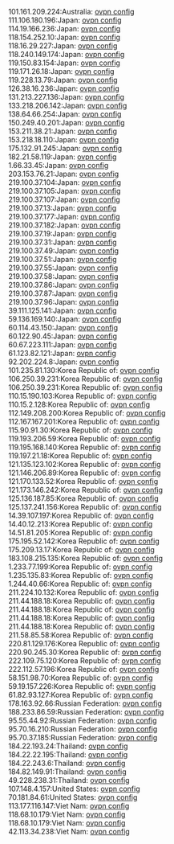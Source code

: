 101.161.209.224:Australia: [ovpn config](vpn/101_161_209_224.ovpn)  
111.106.180.196:Japan: [ovpn config](vpn/111_106_180_196.ovpn)  
114.19.166.236:Japan: [ovpn config](vpn/114_19_166_236.ovpn)  
118.154.252.10:Japan: [ovpn config](vpn/118_154_252_10.ovpn)  
118.16.29.227:Japan: [ovpn config](vpn/118_16_29_227.ovpn)  
118.240.149.174:Japan: [ovpn config](vpn/118_240_149_174.ovpn)  
119.150.83.154:Japan: [ovpn config](vpn/119_150_83_154.ovpn)  
119.171.26.18:Japan: [ovpn config](vpn/119_171_26_18.ovpn)  
119.228.13.79:Japan: [ovpn config](vpn/119_228_13_79.ovpn)  
126.38.16.236:Japan: [ovpn config](vpn/126_38_16_236.ovpn)  
131.213.227.136:Japan: [ovpn config](vpn/131_213_227_136.ovpn)  
133.218.206.142:Japan: [ovpn config](vpn/133_218_206_142.ovpn)  
138.64.66.254:Japan: [ovpn config](vpn/138_64_66_254.ovpn)  
150.249.40.201:Japan: [ovpn config](vpn/150_249_40_201.ovpn)  
153.211.38.21:Japan: [ovpn config](vpn/153_211_38_21.ovpn)  
153.218.18.110:Japan: [ovpn config](vpn/153_218_18_110.ovpn)  
175.132.91.245:Japan: [ovpn config](vpn/175_132_91_245.ovpn)  
182.21.58.119:Japan: [ovpn config](vpn/182_21_58_119.ovpn)  
1.66.33.45:Japan: [ovpn config](vpn/1_66_33_45.ovpn)  
203.153.76.21:Japan: [ovpn config](vpn/203_153_76_21.ovpn)  
219.100.37.104:Japan: [ovpn config](vpn/219_100_37_104.ovpn)  
219.100.37.105:Japan: [ovpn config](vpn/219_100_37_105.ovpn)  
219.100.37.107:Japan: [ovpn config](vpn/219_100_37_107.ovpn)  
219.100.37.13:Japan: [ovpn config](vpn/219_100_37_13.ovpn)  
219.100.37.177:Japan: [ovpn config](vpn/219_100_37_177.ovpn)  
219.100.37.182:Japan: [ovpn config](vpn/219_100_37_182.ovpn)  
219.100.37.19:Japan: [ovpn config](vpn/219_100_37_19.ovpn)  
219.100.37.31:Japan: [ovpn config](vpn/219_100_37_31.ovpn)  
219.100.37.49:Japan: [ovpn config](vpn/219_100_37_49.ovpn)  
219.100.37.51:Japan: [ovpn config](vpn/219_100_37_51.ovpn)  
219.100.37.55:Japan: [ovpn config](vpn/219_100_37_55.ovpn)  
219.100.37.58:Japan: [ovpn config](vpn/219_100_37_58.ovpn)  
219.100.37.86:Japan: [ovpn config](vpn/219_100_37_86.ovpn)  
219.100.37.87:Japan: [ovpn config](vpn/219_100_37_87.ovpn)  
219.100.37.96:Japan: [ovpn config](vpn/219_100_37_96.ovpn)  
39.111.125.141:Japan: [ovpn config](vpn/39_111_125_141.ovpn)  
59.136.169.140:Japan: [ovpn config](vpn/59_136_169_140.ovpn)  
60.114.43.150:Japan: [ovpn config](vpn/60_114_43_150.ovpn)  
60.122.90.45:Japan: [ovpn config](vpn/60_122_90_45.ovpn)  
60.67.223.111:Japan: [ovpn config](vpn/60_67_223_111.ovpn)  
61.123.82.121:Japan: [ovpn config](vpn/61_123_82_121.ovpn)  
92.202.224.8:Japan: [ovpn config](vpn/92_202_224_8.ovpn)  
101.235.81.130:Korea Republic of: [ovpn config](vpn/101_235_81_130.ovpn)  
106.250.39.231:Korea Republic of: [ovpn config](vpn/106_250_39_231.ovpn)  
106.250.39.231:Korea Republic of: [ovpn config](vpn/106_250_39_231.ovpn)  
110.15.190.103:Korea Republic of: [ovpn config](vpn/110_15_190_103.ovpn)  
110.15.2.128:Korea Republic of: [ovpn config](vpn/110_15_2_128.ovpn)  
112.149.208.200:Korea Republic of: [ovpn config](vpn/112_149_208_200.ovpn)  
112.167.167.201:Korea Republic of: [ovpn config](vpn/112_167_167_201.ovpn)  
115.90.91.30:Korea Republic of: [ovpn config](vpn/115_90_91_30.ovpn)  
119.193.206.59:Korea Republic of: [ovpn config](vpn/119_193_206_59.ovpn)  
119.195.168.140:Korea Republic of: [ovpn config](vpn/119_195_168_140.ovpn)  
119.197.21.18:Korea Republic of: [ovpn config](vpn/119_197_21_18.ovpn)  
121.135.123.102:Korea Republic of: [ovpn config](vpn/121_135_123_102.ovpn)  
121.146.206.89:Korea Republic of: [ovpn config](vpn/121_146_206_89.ovpn)  
121.170.133.52:Korea Republic of: [ovpn config](vpn/121_170_133_52.ovpn)  
121.173.146.242:Korea Republic of: [ovpn config](vpn/121_173_146_242.ovpn)  
125.136.187.85:Korea Republic of: [ovpn config](vpn/125_136_187_85.ovpn)  
125.137.241.156:Korea Republic of: [ovpn config](vpn/125_137_241_156.ovpn)  
14.39.107.197:Korea Republic of: [ovpn config](vpn/14_39_107_197.ovpn)  
14.40.12.213:Korea Republic of: [ovpn config](vpn/14_40_12_213.ovpn)  
14.51.81.205:Korea Republic of: [ovpn config](vpn/14_51_81_205.ovpn)  
175.195.52.142:Korea Republic of: [ovpn config](vpn/175_195_52_142.ovpn)  
175.209.13.17:Korea Republic of: [ovpn config](vpn/175_209_13_17.ovpn)  
183.108.215.135:Korea Republic of: [ovpn config](vpn/183_108_215_135.ovpn)  
1.233.77.199:Korea Republic of: [ovpn config](vpn/1_233_77_199.ovpn)  
1.235.135.83:Korea Republic of: [ovpn config](vpn/1_235_135_83.ovpn)  
1.244.40.66:Korea Republic of: [ovpn config](vpn/1_244_40_66.ovpn)  
211.224.10.132:Korea Republic of: [ovpn config](vpn/211_224_10_132.ovpn)  
211.44.188.18:Korea Republic of: [ovpn config](vpn/211_44_188_18.ovpn)  
211.44.188.18:Korea Republic of: [ovpn config](vpn/211_44_188_18.ovpn)  
211.44.188.18:Korea Republic of: [ovpn config](vpn/211_44_188_18.ovpn)  
211.44.188.18:Korea Republic of: [ovpn config](vpn/211_44_188_18.ovpn)  
211.58.85.58:Korea Republic of: [ovpn config](vpn/211_58_85_58.ovpn)  
220.81.129.176:Korea Republic of: [ovpn config](vpn/220_81_129_176.ovpn)  
220.90.245.30:Korea Republic of: [ovpn config](vpn/220_90_245_30.ovpn)  
222.109.75.120:Korea Republic of: [ovpn config](vpn/222_109_75_120.ovpn)  
222.112.57.196:Korea Republic of: [ovpn config](vpn/222_112_57_196.ovpn)  
58.151.98.70:Korea Republic of: [ovpn config](vpn/58_151_98_70.ovpn)  
59.19.157.226:Korea Republic of: [ovpn config](vpn/59_19_157_226.ovpn)  
61.82.93.127:Korea Republic of: [ovpn config](vpn/61_82_93_127.ovpn)  
178.163.92.66:Russian Federation: [ovpn config](vpn/178_163_92_66.ovpn)  
188.233.86.59:Russian Federation: [ovpn config](vpn/188_233_86_59.ovpn)  
95.55.44.92:Russian Federation: [ovpn config](vpn/95_55_44_92.ovpn)  
95.70.16.210:Russian Federation: [ovpn config](vpn/95_70_16_210.ovpn)  
95.70.37.185:Russian Federation: [ovpn config](vpn/95_70_37_185.ovpn)  
184.22.193.24:Thailand: [ovpn config](vpn/184_22_193_24.ovpn)  
184.22.22.195:Thailand: [ovpn config](vpn/184_22_22_195.ovpn)  
184.22.243.6:Thailand: [ovpn config](vpn/184_22_243_6.ovpn)  
184.82.149.91:Thailand: [ovpn config](vpn/184_82_149_91.ovpn)  
49.228.238.31:Thailand: [ovpn config](vpn/49_228_238_31.ovpn)  
107.148.4.157:United States: [ovpn config](vpn/107_148_4_157.ovpn)  
70.181.84.61:United States: [ovpn config](vpn/70_181_84_61.ovpn)  
113.177.116.147:Viet Nam: [ovpn config](vpn/113_177_116_147.ovpn)  
118.68.10.179:Viet Nam: [ovpn config](vpn/118_68_10_179.ovpn)  
118.68.10.179:Viet Nam: [ovpn config](vpn/118_68_10_179.ovpn)  
42.113.34.238:Viet Nam: [ovpn config](vpn/42_113_34_238.ovpn)  
